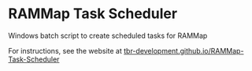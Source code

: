 # RAMMap Task Scheduler
Windows batch script to create scheduled tasks for RAMMap

For instructions, see the website at [tbr-development.github.io/RAMMap-Task-Scheduler][link]


[link]: https://tbr-development.github.io/RAMMap-Task-Scheduler/
